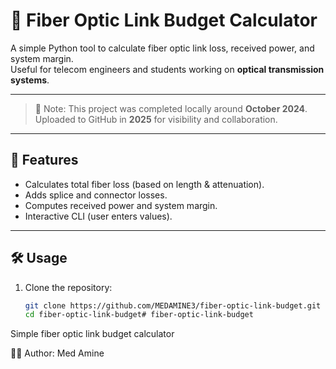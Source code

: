 # 📡 Fiber Optic Link Budget Calculator

A simple Python tool to calculate fiber optic link loss, received power, and system margin.  
Useful for telecom engineers and students working on **optical transmission systems**.

---
> 📝 Note: This project was completed locally around **October 2024**.  
> Uploaded to GitHub in **2025** for visibility and collaboration.
---


## 🚀 Features
- Calculates total fiber loss (based on length & attenuation).
- Adds splice and connector losses.
- Computes received power and system margin.
- Interactive CLI (user enters values).

---

## 🛠️ Usage
1. Clone the repository:
   ```bash
   git clone https://github.com/MEDAMINE3/fiber-optic-link-budget.git
   cd fiber-optic-link-budget# fiber-optic-link-budget
Simple fiber optic link budget calculator

👨‍💻 Author: Med Amine
